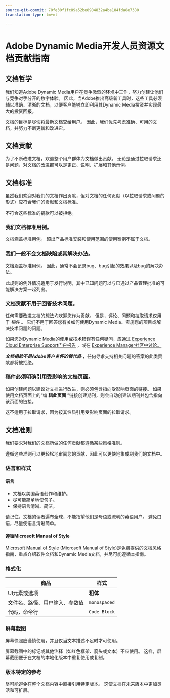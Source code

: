 ```yaml
---
source-git-commit: 70fe30f1fc89a52be8984832a4ba184fda8e7380
translation-type: tm+mt

---
```

# Adobe Dynamic Media开发人员资源文档贡献指南

## 文档哲学

我们知道Adobe Dynamic Media用户在竞争激烈的环境中工作，努力创建让他们与竞争对手分开的数字体验。 因此，当Adobe推出高级新工具时，这些工具必须辅以准确、清晰的文档，以便客户能够立即利用其Dynamic Media投资并实现最大的投资回报。

文档的目标是尽快将最新文档交给用户。 因此，我们优先考虑准确、可用的文档，并努力不断更新和改进它。

## 文档贡献

为了不断改进文档，欢迎整个用户群体为文档做出贡献。 无论是通过拉取请求还是问题，对文档的改进都可以是更正、说明、扩展和其他示例。

## 文档标准

虽然我们欢迎对我们的文档作出贡献，但对文档的任何贡献（以拉取请求或问题的形式）应符合我们的贡献和文档标准。

不符合这些标准的捐款可以被拒绝。

### 我们文档标准用例。

文档涵盖标准用例。 超出产品标准安装和使用范围的使用案例不属于文档。

### 我们一般不会文档缺陷或其解决办法。

文档涵盖标准用例。 因此，通常不会记录bug、bug引起的效果以及bug的解决办法。

此规则的例外情况适用于发行说明，其中已知问题可以与已通过产品管理批准的可能解决方案一起列出。

### 文档贡献不用于回答技术问题。

任何需要改进文档的想法均欢迎您作为贡献。 但是，评论、问题和拉取请求仅用于 *稿件* 。 它们不用于回答您有关如何使用Dynamic Media、实施您的项目或解决技术问题的问题。

如果您对Dynamic Media的使用或技术错误有任何疑问，应通过 [Experience Cloud Enterprise Support门户报告](https://helpx.adobe.com/contact/enterprise-support.ec.html) ，或在 [Experience Manager社区中讨论。](https://forums.adobe.com/community/experience-cloud/marketing-cloud/experience-manager)

***文档捐助不是Adobe客户关怀的替代品*** ，任何寻求支持相关问题的答案的此类贡献都将被拒绝。

### 稿件必须明确引用受影响的文档页面。

如果创建问题以建议对文档进行改进，则必须包含指向受影响页面的链接。 如果使用文档页面上的“编 **辑此页面** ”链接创建期刊，则会自动创建该期刊并包含指向该页面的链接。

这不适用于拉取请求，因为按其性质引用受影响页面的拉取请求。

## 文档准则

我们要求对我们的文档所做的任何贡献都遵循某些风格准则。

遵循这些准则可以更轻松地审阅您的贡献，因此可以更快地集成到我们的文档中。

### 语言和样式

#### 语言

* 文档以美国英语创作和维护。
* 尽可能简单地使句子。
* 保持语言清晰、简洁。

请记住，文档的读者遍布全球，不能指望他们是母语或流利的英语用户。 避免口语，尽量使语言清晰简单。

#### 遵循Microsoft Manual of Style

[Microsoft Manual of Style](https://docs.microsoft.com/en-us/style-guide/welcome/) (Microsoft Manual of Style)是免费提供的文档风格指南，重点介绍软件文档和Dynamic Media文档，并尽可能遵循本指南。

### 格式化

| 商品 | 样式 |
|---|---|
| UI元素或选项 | **粗体** |
| 文件名、路径、用户输入、参数值 | `monospaced` |
| 代码，命令行 | ```Code Block``` |

### 屏幕截图

屏幕快照应谨慎使用，并且仅当文本描述不足时才可使用。

屏幕截图中的标记或其他注释（如红色框架、箭头或文本）不应使用。 这样，屏幕截图便于在文档的本地化版本中重复使用或复制。

### 版本特定的参考

尽可能避免在整个文档内容中直接引用特定版本。 这使文档在未来版本中更加灵活和可扩展。